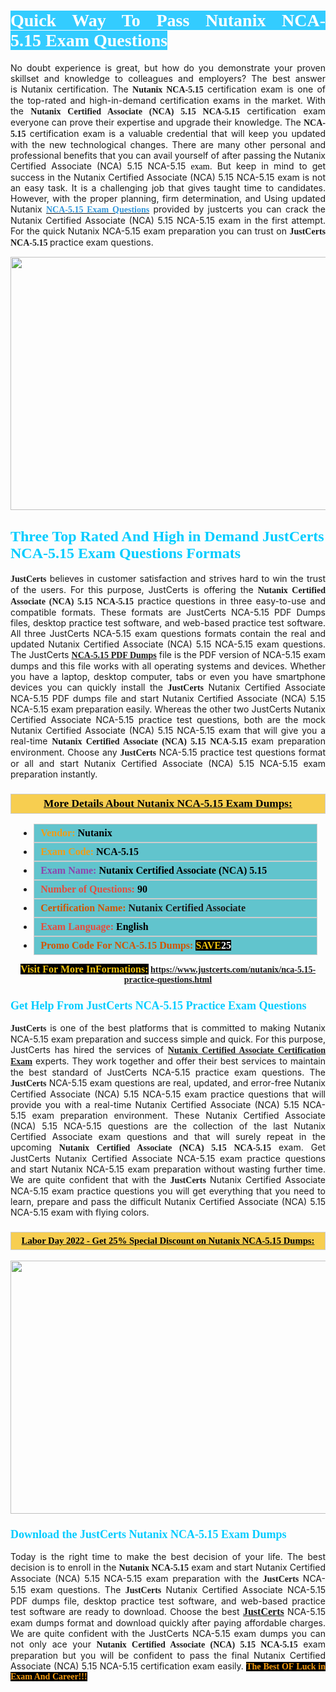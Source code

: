 <h1 style="text-align: justify;"><span style="color:#ffffff;"><span style="font-family:Georgia,serif;"><strong><span style="background-color:#33ccff;">Quick Way To Pass Nutanix NCA-5.15 Exam Questions</span></strong></span></span></h1>

<p style="text-align: justify;">No doubt experience is great, but how do you demonstrate your proven skillset and knowledge to colleagues and employers? The best answer is Nutanix certification. The <span style="font-family:Georgia,serif;"><strong>Nutanix NCA-5.15</strong></span> certification exam is one of the top-rated and high-in-demand certification exams in the market. With the <span style="font-family:Georgia,serif;"><strong>Nutanix Certified Associate (NCA) 5.15 NCA-5.15</strong></span> certification exam everyone can prove their expertise and upgrade their knowledge. The <span style="font-family:Georgia,serif;"><strong> NCA-5.15</strong></span> certification exam is a valuable credential that will keep you updated with the new technological changes. There are many other personal and professional benefits that you can avail yourself of after passing the Nutanix Certified Associate (NCA) 5.15 <span style="text-align:justify;">NCA-5.15 </span><span style="color:#000000;"><span style="font-size:14px;"><span style="font-family:Georgia,serif;">exam</span></span></span>. But keep in mind to get success in the Nutanix Certified Associate (NCA) 5.15 NCA-5.15 exam is not an easy task. It is a challenging job that gives taught time to candidates. However, with the proper planning, firm determination, and Using updated Nutanix <span style="font-family:Georgia,serif;"><span style="font-size:14px;"><a href="https://www.justcerts.com/nutanix/nca-5.15-practice-questions.html"><span style="color:#3498db;"><strong>NCA-5.15 Exam Questions</strong></span></a></span></span> provided by justcerts you can crack the Nutanix Certified Associate (NCA) 5.15 NCA-5.15 exam in the first attempt. For the quick Nutanix NCA-5.15 exam preparation you can trust on <span style="font-family:Georgia,serif;"><strong>JustCerts NCA-5.15 </strong></span>practice exam questions.</p>

<p style="text-align: center;"><a href="https://www.justcerts.com/nutanix/nca-5.15-practice-questions.html"><img alt="" src="https://i.imgur.com/3zmepCe.jpg" style="width: 720px; height: 405px;" /></a></p>

<h2 style="margin-right:0in; margin-left:0in"><span style="color:#00ccff;"><span style="font-family:Georgia,serif;"><strong><span style="font-size:18pt">Three Top Rated And High in Demand JustCerts NCA-5.15 Exam Questions Formats</span></strong></span></span></h2>

<p style="text-align: justify;"><span style="font-size:14px;"><span style="font-family:Georgia,serif;"><strong>JustCerts</strong></span></span> believes in customer satisfaction and strives hard to win the trust of the users. For this purpose, JustCerts is offering the <span style="font-family:Georgia,serif;"><strong>Nutanix Certified Associate (NCA) 5.15 NCA-5.15</strong></span> practice questions in three easy-to-use and compatible formats. These formats are JustCerts NCA-5.15 PDF Dumps files, desktop practice test software, and web-based practice test software. All three JustCerts NCA-5.15 exam questions formats contain the real and updated Nutanix Certified Associate (NCA) 5.15 NCA-5.15 exam questions. The JustCerts <a href="https://www.justcerts.com/nutanix/nca-5.15-practice-questions.html"><span style="font-size:14px;"><span style="font-family:Georgia,serif;"><strong>NCA-5.15 PDF Dumps</strong></span></span></a> file is the PDF version of NCA-5.15 exam dumps and this file works with all operating systems and devices. Whether you have a laptop, desktop computer, tabs or even you have smartphone devices you can quickly install the <span style="font-size:14px;"><span style="font-family:Georgia,serif;"><strong>JustCerts</strong></span></span> Nutanix Certified Associate NCA-5.15 PDF dumps file and start Nutanix Certified Associate (NCA) 5.15 NCA-5.15 exam preparation easily. Whereas the other two JustCerts Nutanix Certified Associate NCA-5.15 practice test questions, both are the mock Nutanix Certified Associate (NCA) 5.15 NCA-5.15 exam that will give you a real-time <span style="font-family:Georgia,serif;"><strong>Nutanix Certified Associate (NCA) 5.15 NCA-5.15</strong></span> exam preparation environment. Choose any <span style="font-family:Georgia,serif;"><span style="font-size:14px;"><strong>JustCerts</strong></span></span> NCA-5.15 practice test questions format or all and start Nutanix Certified Associate (NCA) 5.15 NCA-5.15 exam preparation instantly.</p>

<h3 style="background: #f7ce50; border: 1px solid rgb(204, 204, 204); padding: 5px 10px; text-align: center;"><span style="font-family:Georgia,serif;"><u><u><span style="color:#000000;"><span style="font-size:11pt"><span style="line-height:normal"><b><span style="font-size:13.0pt"><span cambria="">More Details About Nutanix NCA-5.15 Exam Dumps:</span></span></b></span></span></span></u></u></span></h3>

<ul>
	<li style="margin:0cm 10pt">
	<div style="background:#61c4cd; border: 1px solid rgb(204, 204, 204); padding: 5px 10px; text-align: justify;"><span style="font-family:Georgia,serif;"><span style="font-size:11pt"><span style="line-height:normal"><b><span style="font-size:12.0pt"><span new="" roman="" times=""><span style="color:#f39c12;">Vendor:</span> <span style="color:#000000;">Nutanix</span></span></span></b></span></span></span></div>
	</li>
	<li style="margin:0cm 10pt">
	<div style="background: #61c4cd; border: 1px solid rgb(204, 204, 204); padding: 5px 10px; text-align: justify;"><span style="font-family:Georgia,serif;"><span style="font-size:11pt"><span style="line-height:normal"><b><span style="font-size:12.0pt"><span new="" roman="" times=""><span style="color:#f39c12;">Exam Code:</span> <span style="color:#000000;">NCA-5.15</span></span></span></b></span></span></span></div>
	</li>
	<li style="margin:0cm 10pt">
	<div style="background: #61c4cd; border: 1px solid rgb(204, 204, 204); padding: 5px 10px; text-align: justify;"><span style="font-family:Georgia,serif;"><span style="font-size:11pt"><span style="line-height:normal"><b><span style="font-size:12.0pt"><span new="" roman="" times=""><span style="color:#8e44ad;">Exam Name:</span> <span style="color:#000000;">Nutanix Certified Associate (NCA) 5.15</span></span></span></b></span></span></span></div>
	</li>
	<li style="margin:0cm 10pt">
	<div style="background: #61c4cd; border: 1px solid rgb(204, 204, 204); padding: 5px 10px;"><span style="font-family:Georgia,serif;"><span style="font-size:11pt"><span style="line-height:normal"><b><span style="font-size:12.0pt"><span new="" roman="" times=""><span style="color:#e74c3c;">Number of Questions:</span><span style="color:#000000;"><span style="color:#f1c40f;"> </span>90</span></span></span></b></span></span></span></div>
	</li>
	<li style="margin:0cm 10pt">
	<div style="background: #61c4cd; border: 1px solid rgb(204, 204, 204); padding: 5px 10px; text-align: justify;"><span style="font-family:Georgia,serif;"><span style="font-size:11pt"><span style="line-height:normal"><b><span style="font-size:12.0pt"><span new="" roman="" times=""><span style="color:#d35400;">Certification Name:</span> Nutanix Certified Associate</span></span></b></span></span></span></div>
	</li>
	<li style="margin:0cm 10pt">
	<div style="background: #61c4cd; border: 1px solid rgb(204, 204, 204); padding: 5px 10px; text-align: justify;"><span style="font-family:Georgia,serif;"><span style="font-size:11pt"><span style="line-height:normal"><b><span style="font-size:12.0pt"><span new="" roman="" times=""><span style="color:#e74c3c;">Exam Language:</span> <span style="color:#000000;">English</span></span></span></b></span></span></span></div>
	</li>
	<li style="margin:0cm 10pt">
	<div style="background: #61c4cd; border: 1px solid rgb(204, 204, 204); padding: 5px 10px;"><span style="font-family:Georgia,serif;"><span style="font-size:11pt"><span style="line-height:normal"><b><span style="font-size:12.0pt"><span new="" roman="" times=""><span style="color:#d35400;">Promo Code For NCA-5.15 Dumps:</span><span style="color:#f1c40f;"> <span style="background-color:#000000;">SAVE</span></span><span style="color:#ffffff;"><span style="background-color:#000000;">25</span></span></span></span></b></span></span></span></div>
	</li>
</ul>

<p style="text-align: center;"><span style="font-family:Georgia,serif;"><strong><span style="font-size:16px;"><span style="color:#f1c40f;"><span style="background-color:#000000;">Visit For More InFormations:</span></span></span> <a href="https://www.justcerts.com/nutanix/nca-5.15-practice-questions.html">https://www.justcerts.com/nutanix/nca-5.15-practice-questions.html</a></strong></span></p>

<h3 style="margin-right:0in; margin-left:0in"><span style="color:#00ccff;"><span style="font-family:Georgia,serif;"><strong><span style="font-size:13.5pt">Get Help From JustCerts NCA-5.15 Practice Exam Questions</span></strong></span></span></h3>

<p style="text-align: justify;"><span style="font-size:14px;"><span style="font-family:Georgia,serif;"><strong>JustCerts</strong></span></span> is one of the best platforms that is committed to making Nutanix NCA-5.15 exam preparation and success simple and quick. For this purpose, JustCerts has hired the services of <a href="https://www.justcerts.com/nutanix/nutanix-certified-associate-certification-exams.html"><span style="font-family:Georgia,serif;"><strong>Nutanix Certified Associate Certification Exam</strong></span></a> experts. They work together and offer their best services to maintain the best standard of JustCerts NCA-5.15 practice exam questions. The <span style="font-size:14px;"><span style="font-family:Georgia,serif;"><strong>JustCerts</strong></span></span> NCA-5.15 exam questions are real, updated, and error-free Nutanix Certified Associate (NCA) 5.15 NCA-5.15 exam practice questions that will provide you with a real-time Nutanix Certified Associate (NCA) 5.15 NCA-5.15 exam preparation environment. These Nutanix Certified Associate (NCA) 5.15 NCA-5.15 questions are the collection of the last Nutanix Certified Associate exam questions and that will surely repeat in the upcoming <span style="font-family:Georgia,serif;"><strong>Nutanix Certified Associate (NCA) 5.15 NCA-5.15</strong></span> exam. Get JustCerts Nutanix Certified Associate NCA-5.15 exam practice questions and start Nutanix NCA-5.15 exam preparation without wasting further time. We are quite confident that with the <span style="font-size:14px;"><span style="font-family:Georgia,serif;"><strong>JustCerts</strong></span></span> Nutanix Certified Associate NCA-5.15 exam practice questions you will get everything that you need to learn, prepare and pass the difficult Nutanix Certified Associate (NCA) 5.15 NCA-5.15 exam with flying colors.</p>

<h3 style="background: rgb(247, 206, 80); border: 1px solid rgb(204, 204, 204); padding: 5px 10px; text-align: center;"><span style="font-family:Georgia,serif;"><u><span style="color:#000000;"><span style="font-size:11pt;"><span style="line-height:normal;"><b><span cambria="">Labor Day 2022 - Get 25% Special Discount on Nutanix NCA-5.15 Dumps:</span></b></span></span></span></u></span></h3>

<p style="text-align: center;"><a href="https://www.justcerts.com/nutanix/nca-5.15-practice-questions.html"><img alt="" src="https://i.imgur.com/fQyYzMS.jpg" style="width: 720px; height: 405px;" /></a></p>

<h3 style="margin-right:0in; margin-left:0in"><span style="color:#00ccff;"><span style="font-family:Georgia,serif;"><strong><span style="font-size:13.5pt">Download the JustCerts Nutanix NCA-5.15 Exam Dumps</span></strong></span></span></h3>

<p style="text-align: justify;">Today is the right time to make the best decision of your life. The best decision is to enroll in the <span style="font-family:Georgia,serif;"><strong>Nutanix NCA-5.15</strong></span> exam and start Nutanix Certified Associate (NCA) 5.15 NCA-5.15 exam preparation with the <span style="font-family:Georgia,serif;"><strong>JustCerts</strong></span> NCA-5.15 exam questions. The <span style="font-family:Georgia,serif;"><strong>JustCerts</strong></span> Nutanix Certified Associate NCA-5.15 PDF dumps file, desktop practice test software, and web-based practice test software are ready to download. Choose the best <a href="https://www.justcerts.com/"><span style="font-size:16px;"><span style="font-family:Georgia,serif;"><strong>JustCerts</strong></span></span></a> NCA-5.15 exam dumps format and download quickly after paying affordable charges. We are quite confident with the JustCerts NCA-5.15 exam dumps you can not only ace your <span style="font-family:Georgia,serif;"><strong>Nutanix Certified Associate (NCA) 5.15 NCA-5.15</strong></span> exam preparation but you will be confident to pass the final Nutanix Certified Associate (NCA) 5.15 NCA-5.15 certification exam easily. <span style="color:#f39c12;"><span style="font-size:14px;"><strong><span style="font-family:Georgia,serif;"><span style="background-color:#000000;">The Best OF Luck in Exam And Career!!!</span></span></strong></span></span></p>
